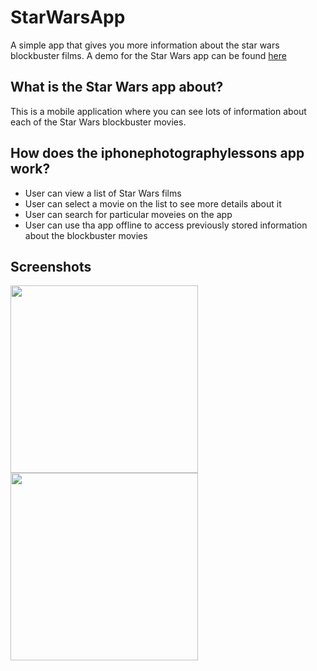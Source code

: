 # StarWarsApp
A simple app that gives you more information about the star wars blockbuster films.
A demo for the Star Wars app can be found [here](https://drive.google.com/file/d/11PuHedt4NFthYPdnDUUPu9iHhqwqEGtn/view?usp=sharing)

## What is the Star Wars app about?
This is a mobile application where you can see lots of information about each of the Star Wars blockbuster movies.

## How does the iphonephotographylessons app work?
- User can view a list of Star Wars films
- User can select a movie on the list to see more details about it
- User can search for particular moveies on the app
- User can use tha app offline to access previously stored information about the blockbuster movies

## Screenshots
<p float = "left">
<img src="https://drive.google.com/uc?export=view&id=1rTUSIxHg7FLctpI4X1eRkIDIv2ZRBRE4" width = "300" >
<img src="https://drive.google.com/uc?export=view&id=19jdj7MXajzuGT6V2ccJEbNo_nxg-CkGp" width = "300" >
</p>
